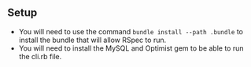 ## Setup

- You will need to use the command `bundle install --path .bundle` to install the bundle that will allow RSpec to run.
- You will need to install the MySQL and Optimist gem to be able to run the cli.rb file.
